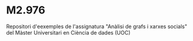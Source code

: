 # M2.976
Repositori d'eexemples de l'assignatura "Anàlisi de grafs i xarxes socials" del Màster Universitari en Ciència de dades (UOC)
